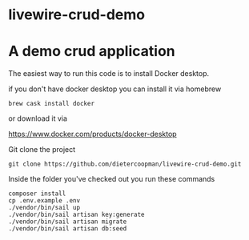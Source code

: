 # livewire-crud-demo
A demo crud application 
=======
The easiest way to run this code is to install Docker desktop.

if you don't have docker desktop you can install it via homebrew

````shell
brew cask install docker
````

or download it via 

https://www.docker.com/products/docker-desktop

Git clone the project 

````shell
git clone https://github.com/dietercoopman/livewire-crud-demo.git
````

Inside the folder you've checked out you run these commands

````shell
composer install
cp .env.example .env
./vendor/bin/sail up
./vendor/bin/sail artisan key:generate
./vendor/bin/sail artisan migrate
./vendor/bin/sail artisan db:seed
````
